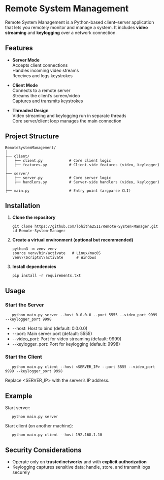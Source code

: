# Remote System Management

Remote System Management is a Python-based client–server application that lets you remotely monitor and manage a system. It includes **video streaming** and **keylogging** over a network connection.

## Features

- **Server Mode**  
  Accepts client connections  
  Handles incoming video streams  
  Receives and logs keystrokes  

- **Client Mode**  
  Connects to a remote server  
  Streams the client’s screen/video  
  Captures and transmits keystrokes  

- **Threaded Design**  
  Video streaming and keylogging run in separate threads  
  Core server/client loop manages the main connection  

## Project Structure

    RemoteSystemManagement/
    │
    ├── client/
    │   ├── client.py            # Core client logic
    │   ├── features.py          # Client-side features (video, keylogger)
    │
    ├── server/
    │   ├── server.py            # Core server logic
    │   ├── handlers.py          # Server-side handlers (video, keylogger)
    │
    ├── main.py                  # Entry point (argparse CLI)
    
## Installation

1. **Clone the repository**

       git clone https://github.com/lohitha2511/Remote-System-Manager.git
       cd Remote-System-Manager

2. **Create a virtual environment (optional but recommended)**

       python3 -m venv venv
       source venv/bin/activate   # Linux/macOS
       venv\\Scripts\\activate      # Windows

3. **Install dependencies**

       pip install -r requirements.txt

## Usage

### Start the Server

       python main.py server --host 0.0.0.0 --port 5555 --video_port 9999 --keylogger_port 9998

- --host: Host to bind (default: 0.0.0.0)  
- --port: Main server port (default: 5555)  
- --video_port: Port for video streaming (default: 9999)  
- --keylogger_port: Port for keylogging (default: 9998)  

### Start the Client

       python main.py client --host <SERVER_IP> --port 5555 --video_port 9999 --keylogger_port 9998

Replace <SERVER_IP> with the server’s IP address.  

## Example

Start server:

       python main.py server

Start client (on another machine):

       python main.py client --host 192.168.1.10

## Security Considerations

- Operate only on **trusted networks** and with **explicit authorization**  
- Keylogging captures sensitive data; handle, store, and transmit logs securely
